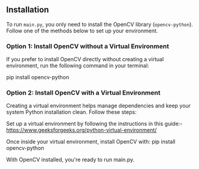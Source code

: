 ## Installation

To run `main.py`, you only need to install the OpenCV library (`opencv-python`). Follow one of the methods below to set up your environment.

### Option 1: Install OpenCV without a Virtual Environment
If you prefer to install OpenCV directly without creating a virtual environment, run the following command in your terminal:

pip install opencv-python

### Option 2: Install OpenCV with a Virtual Environment
Creating a virtual environment helps manage dependencies and keep your system Python installation clean. Follow these steps:

Set up a virtual environment by following the instructions in this guide:-
https://www.geeksforgeeks.org/python-virtual-environment/

Once inside your virtual environment, install OpenCV with:
pip install opencv-python


With OpenCV installed, you're ready to run main.py.

